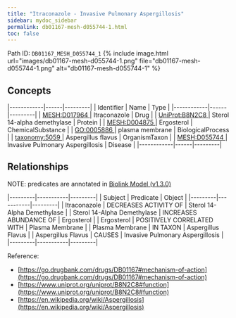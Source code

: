 ```yaml
---
title: "Itraconazole - Invasive Pulmonary Aspergillosis"
sidebar: mydoc_sidebar
permalink: db01167-mesh-d055744-1.html
toc: false 
---
```



Path ID: `DB01167_MESH_D055744_1`
{% include image.html url="images/db01167-mesh-d055744-1.png" file="db01167-mesh-d055744-1.png" alt="db01167-mesh-d055744-1" %}

## Concepts

|------------|------|---------|
| Identifier | Name | Type    |
|------------|------|---------|
| <a href="https://identifiers.org/MESH:D017964">MESH:D017964 </a> | Itraconazole | Drug |
| <a href="https://identifiers.org/UniProt:B8N2C8">UniProt:B8N2C8 </a> | Sterol 14-alpha demethylase | Protein |
| <a href="https://identifiers.org/MESH:D004875">MESH:D004875 </a> | Ergosterol | ChemicalSubstance |
| <a href="https://identifiers.org/GO:0005886">GO:0005886 </a> | plasma membrane | BiologicalProcess |
| <a href="https://identifiers.org/taxonomy:5059">taxonomy:5059 </a> | Aspergillus flavus | OrganismTaxon |
| <a href="https://identifiers.org/MESH:D055744">MESH:D055744 </a> | Invasive Pulmonary Aspergillosis | Disease |
|------------|------|---------|

## Relationships


NOTE: predicates are annotated in <a href="https://github.com/biolink/biolink-model/releases/tag/v1.3.0">Biolink Model (v1.3.0)</a>

|---------|-----------|---------|
| Subject | Predicate | Object  |
|---------|-----------|---------|
| Itraconazole | DECREASES ACTIVITY OF | Sterol 14-Alpha Demethylase |
| Sterol 14-Alpha Demethylase | INCREASES ABUNDANCE OF | Ergosterol |
| Ergosterol | POSITIVELY CORRELATED WITH | Plasma Membrane |
| Plasma Membrane | IN TAXON | Aspergillus Flavus |
| Aspergillus Flavus | CAUSES | Invasive Pulmonary Aspergillosis |
|---------|-----------|---------|

Reference: 
  - [https://go.drugbank.com/drugs/DB01167#mechanism-of-action](https://go.drugbank.com/drugs/DB01167#mechanism-of-action)
  - [https://www.uniprot.org/uniprot/B8N2C8#function](https://www.uniprot.org/uniprot/B8N2C8#function)
  - [https://en.wikipedia.org/wiki/Aspergillosis](https://en.wikipedia.org/wiki/Aspergillosis)
